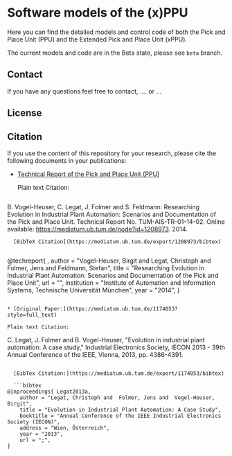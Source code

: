# Software models of the (x)PPU 

Here you can find the detailed models and control code of both the Pick and Place Unit (PPU) and the Extended Pick and Place Unit (xPPU). 

The current models and code are in the Beta state, please see `beta` branch.

## Contact

If you have any questions feel free to contact, .... or ... 

## License


## Citation

If you use the content of this repository for your research, please cite the following documents in your publications:

* [Technical Report of the Pick and Place Unit (PPU)](https://mediatum.ub.tum.de/doc/1208973)

  Plain text Citation: 
  ```
B. Vogel-Heuser, C. Legat, J. Folmer and S. Feldmann: Researching Evolution in Industrial
Plant Automation: Scenarios and Documentation of the Pick and Place Unit.
Technical Report No. TUM-AIS-TR-01-14-02.
Online available: https://mediatum.ub.tum.de/node?id=1208973. 2014.
```
  [BibTeX Citation](https://mediatum.ub.tum.de/export/1208973/bibtex)
  
  ```
@techreport{ ,
	author = "Vogel-Heuser, Birgit and  Legat, Christoph and  Folmer, Jens and  Feldmann, Stefan", 
	title = "Researching Evolution in Industrial Plant Automation: Scenarios and Documentation of the Pick and Place Unit",
	url = "",
	institution = "Institute of Automation and Information Systems, Technische Universität München",
	year = "2014",
}
  ```

* [Original Paper:](https://mediatum.ub.tum.de/1174053?style=full_text)

  Plain text Citation: 
  ```
C. Legat, J. Folmer and B. Vogel-Heuser, "Evolution in industrial plant automation: A case study," Industrial Electronics Society, IECON 2013 - 39th Annual Conference of the IEEE, Vienna, 2013, pp. 4386-4391.
```

  [BibTex Citation:](https://mediatum.ub.tum.de/export/1174053/bibtex)

  ```bibtex
@inproceedings{ Legat2013a,
	author = "Legat, Christoph and  Folmer, Jens and  Vogel-Heuser, Birgit", 
	title = "Evolution in Industrial Plant Automation: A Case Study",
	booktitle = "Annual Conference of the IEEE Industrial Electronics Society (IECON)",
	address = "Wien, Österreich",
	year = "2013",
	url = ";",
}
  ```
